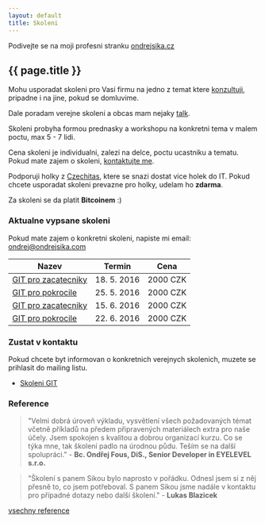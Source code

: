 ```yaml
---
layout: default
title: Skoleni
---
```


Podivejte se na moji profesni stranku [ondrejsika.cz](https://ondrejsika.cz)

## {{ page.title }}

Mohu usporadat skoleni pro Vasi firmu na jedno z temat ktere [konzultuji](/konzultace/), pripadne i na jine, pokud se domluvime.

Dale poradam verejne skoleni a obcas mam nejaky [talk](/talks/).

Skoleni probyha formou prednasky a workshopu na konkretni tema v malem poctu, max 5 - 7 lidi.

Cena skoleni je individualni, zalezi na delce, poctu ucastniku a tematu. Pokud mate zajem o skoleni, [kontaktujte me](/contact.html).

Podporuji holky z [Czechitas](http://czechitas.cz), ktere se snazi dostat vice holek do IT. Pokud chcete usporadat skoleni prevazne pro holky, udelam ho __zdarma__.

Za skoleni se da platit __Bitcoinem__ :)

### Aktualne vypsane skoleni

Pokud mate zajem o konkretni skoleni, napiste mi email: <ondrej@ondrejsika.com>

| Nazev | Termin | Cena |
| --- | --- | --- |
| [GIT pro zacatecniky](https://skoleni-git.cz) | 18. 5. 2016 | 2000 CZK |
| [GIT pro pokrocile](https://skoleni-git.cz) | 25. 5. 2016 | 2000 CZK |
| [GIT pro zacatecniky](https://skoleni-git.cz) | 15. 6. 2016 | 2000 CZK |
| [GIT pro pokrocile](https://skoleni-git.cz) | 22. 6. 2016 | 2000 CZK |


### Zustat v kontaktu

Pokud chcete byt informovan o konkretnich verejnych skolenich, muzete se prihlasit do mailing listu.

- [Skoleni GIT](http://go.oxs.cz/skoleni-git-newsletter)

### Reference
> "Velmi dobrá úroveň výkladu, vysvětlení všech požadovaných témat včetně příkladů na předem připravených materiálech extra pro naše účely. Jsem spokojen s kvalitou a dobrou organizací  kurzu. Co se týka mne, tak školení padlo na úrodnou půdu. Teším se na další spolupráci." - __Bc. Ondřej Fous, DiS., Senior Developer in EYELEVEL s.r.o.__

> "Školení s panem Sikou bylo naprosto v pořádku. Odnesl jsem si z něj přesně to, co jsem potřeboval. S panem Sikou jsme nadále v kontaktu pro případné dotazy nebo další školení." - __Lukas Blazicek__

[vsechny reference](/references.html)

